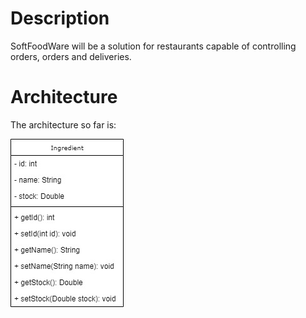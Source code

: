 # Description
SoftFoodWare will be a solution for restaurants capable of controlling orders, orders and deliveries.

# Architecture

The architecture so far is:


![UML](./src/model/UML.jpg?raw=true)  
